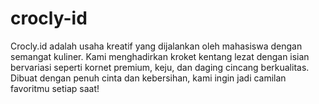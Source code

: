 # crocly-id
Crocly.id adalah usaha kreatif yang dijalankan oleh mahasiswa dengan semangat kuliner. Kami menghadirkan kroket kentang lezat dengan isian bervariasi seperti kornet premium, keju, dan daging cincang berkualitas. Dibuat dengan penuh cinta dan kebersihan, kami ingin jadi camilan favoritmu setiap saat!
